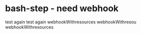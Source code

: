 # bash-step - need webhook

test again
test again
webhookWithresources
webhookWithresou
webhookWithresources

